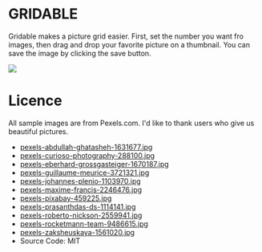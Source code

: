 # GRIDABLE
Gridable makes a picture grid easier. First, set the number you want fro images, then drag and drop your favorite picture on a thumbnail. You can save the image by clicking the save button.

![](./teaser.gif)

# Licence
All sample images are from Pexels.com. I'd like to thank users who give us beautiful pictures.
 * [pexels-abdullah-ghatasheh-1631677.jpg](https://www.pexels.com/@abdghat)
 * [pexels-curioso-photography-288100.jpg](https://www.pexels.com/ja-jp/photo/288100/)
 * [pexels-eberhard-grossgasteiger-1670187.jpg](https://www.pexels.com/ja-jp/photo/1670187/)
 * [pexels-guillaume-meurice-3721321.jpg](https://www.pexels.com/ja-jp/photo/3721321/)
 * [pexels-johannes-plenio-1103970.jpg](https://www.pexels.com/ja-jp/photo/1103970/)
 * [pexels-maxime-francis-2246476.jpg](https://www.pexels.com/ja-jp/photo/2246476/)
 * [pexels-pixabay-459225.jpg](https://www.pexels.com/ja-jp/photo/459225/)
 * [pexels-prasanthdas-ds-1114141.jpg](https://www.pexels.com/ja-jp/photo/1114141/)
 * [pexels-roberto-nickson-2559941.jpg](https://www.pexels.com/ja-jp/photo/2559941/)
 * [pexels-rocketmann-team-9486615.jpg](https://www.pexels.com/ja-jp/photo/9486615/)
 * [pexels-zaksheuskaya-1561020.jpg](https://www.pexels.com/ja-jp/photo/1561020/)
  * Source Code: MIT
